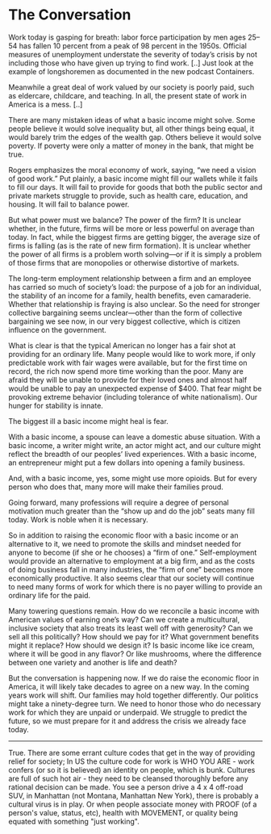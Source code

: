 # The Conversation

Work today is gasping for breath: labor force participation by men ages 25–54 has fallen 10 percent from a peak of 98 percent in the 1950s. Official measures of unemployment understate the severity of today’s crisis by not including those who have given up trying to find work. [..] Just look at the example of longshoremen as documented in the new podcast Containers.

Meanwhile a great deal of work valued by our society is poorly paid, such as eldercare, childcare, and teaching. In all, the present state of work in America is a mess. [..]

There are many mistaken ideas of what a basic income might solve. Some people believe it would solve inequality but, all other things being equal, it would barely trim the edges of the wealth gap. Others believe it would solve poverty. If poverty were only a matter of money in the bank, that might be true.

Rogers emphasizes the moral economy of work, saying, “we need a vision of good work.” Put plainly, a basic income might fill our wallets while it fails to fill our days. It will fail to provide for goods that both the public sector and private markets struggle to provide, such as health care, education, and housing. It will fail to balance power.

But what power must we balance? The power of the firm? It is unclear whether, in the future, firms will be more or less powerful on average than today. In fact, while the biggest firms are getting bigger, the average size of firms is falling (as is the rate of new firm formation). It is unclear whether the power of all firms is a problem worth solving—or if it is simply a problem of those firms that are monopolies or otherwise distortive of markets.

The long-term employment relationship between a firm and an employee has carried so much of society’s load: the purpose of a job for an individual, the stability of an income for a family, health benefits, even camaraderie. Whether that relationship is fraying is also unclear. So the need for stronger collective bargaining seems unclear—other than the form of collective bargaining we see now, in our very biggest collective, which is citizen influence on the government.

What is clear is that the typical American no longer has a fair shot at providing for an ordinary life. Many people would like to work more, if only predictable work with fair wages were available, but for the first time on record, the rich now spend more time working than the poor. Many are afraid they will be unable to provide for their loved ones and almost half would be unable to pay an unexpected expense of $400. That fear might be provoking extreme behavior (including tolerance of white nationalism). Our hunger for stability is innate.

The biggest ill a basic income might heal is fear.

With a basic income, a spouse can leave a domestic abuse situation. With a basic income, a writer might write, an actor might act, and our culture might reflect the breadth of our peoples’ lived experiences. With a basic income, an entrepreneur might put a few dollars into opening a family business.

And, with a basic income, yes, some might use more opioids. But for every person who does that, many more will make their families proud.

Going forward, many professions will require a degree of personal motivation much greater than the “show up and do the job” seats many fill today. Work is noble when it is necessary.

So in addition to raising the economic floor with a basic income or an alternative to it, we need to promote the skills and mindset needed for anyone to become (if she or he chooses) a “firm of one.” Self-employment would provide an alternative to employment at a big firm, and as the costs of doing business fall in many industries, the “firm of one” becomes more economically productive. It also seems clear that our society will continue to need many forms of work for which there is no payer willing to provide an ordinary life for the paid.

Many towering questions remain. How do we reconcile a basic income with American values of earning one’s way? Can we create a multicultural, inclusive society that also treats its least well off with generosity? Can we sell all this politically? How should we pay for it? What government benefits might it replace? How should we design it? Is basic income like ice cream, where it will be good in any flavor? Or like mushrooms, where the difference between one variety and another is life and death?

But the conversation is happening now. If we do raise the economic floor in America, it will likely take decades to agree on a new way. In the coming years work will shift. Our families may hold together differently. Our politics might take a ninety-degree turn. We need to honor those who do necessary work for which they are unpaid or underpaid. We struggle to predict the future, so we must prepare for it and address the crisis we already face today.

---

True. There are some errant culture codes that get in the way of providing relief for society; In US the culture code for work is WHO YOU ARE - work confers (or so it is believed) an identity on people, which is bunk. Cultures are full of such hot air - they need to be cleansed thoroughly before any rational decision can be made. You see a person drive a 4 x 4 off-road SUV, in Manhattan (not Montana, Manhattan New York), there is probably a cultural virus is in play. Or when people associate money with PROOF (of a person's value, status, etc), health with MOVEMENT, or quality being equated with something "just working".














